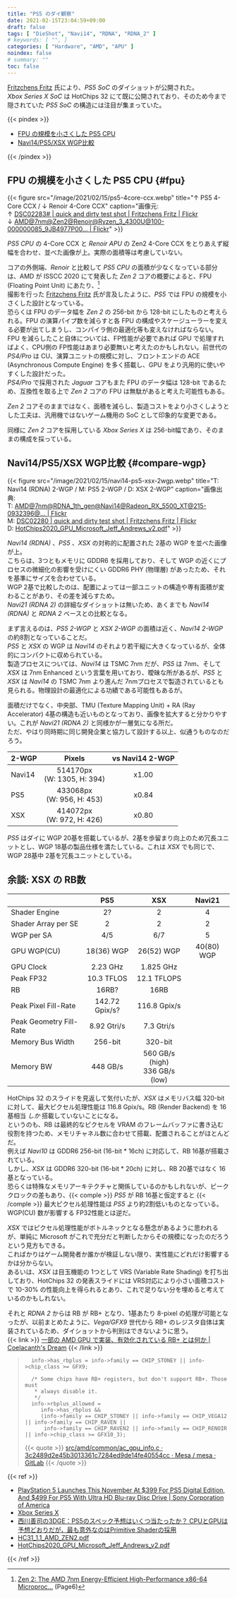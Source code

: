 ```yaml
---
title: "PS5 のダイ観察"
date: 2021-02-15T23:04:59+09:00
draft: false
tags: [ "DieShot", "Navi14", "RDNA", "RDNA_2" ]
# keywords: [ "", ]
categories: [ "Hardware", "AMD", "APU" ]
noindex: false
# summary: ""
toc: false
---
```


[Fritzchens Fritz](https://www.flickr.com/photos/130561288@N04/) 氏により、*PS5 SoC* のダイショットが公開された。  
*Xbox Series X SoC* は HotChips 32 にて既に公開されており、そのため今まで隠されていた *PS5 SoC*  の構造には注目が集まっていた。  

{{< pindex >}}

 * [FPU の規模を小さくした PS5 CPU](#fpu)
 * [Navi14/PS5/XSX WGP比較](#compare-wgp)

{{< /pindex >}}

## FPU の規模を小さくした PS5 CPU {#fpu}

{{< figure src="/image/2021/02/15/ps5-4core-ccx.webp" title="&uarr; PS5 4-Core CCX / &darr; Renoir 4-Core CCX" caption="画像元:<br> &uarr; [DSC02283# | quick and dirty test shot | Fritzchens Fritz | Flickr](https://www.flickr.com/photos/130561288@N04/50943598756/) <br> &darr; [AMD@7nm@Zen2@Renoir@Ryzen_3_4300U@100-000000085_9JB4977P00… | Flickr](https://www.flickr.com/photos/130561288@N04/50016639913/in/album-72157715067913276/)" >}}

*PS5 CPU* の 4-Core CCX と *Renoir APU* の Zen2 4-Core CCX をとりあえず縦幅を合わせ、並べた画像が上。実際の面積等は考慮していない。  

コアの外側端、*Renoir* と比較して *PS5 CPU* の面積が少なくなっている部分は、AMD が ISSCC 2020 にて発表した *Zen 2* コアの概要によると、FPU (Floating Point Unit) にあたり、[^isscc-2020]  
撮影を行った [Fritzchens Fritz](https://www.flickr.com/photos/130561288@N04/) 氏が言及したように、*PS5* では FPU の規模を小さくした設計となっている。  
恐らくは FPU のデータ幅を *Zen 2* の 256-bit から 128-bit にしたものと考えられる。FPU の演算パイプ数を減らすと各 FPU の構成やスケージューラーを変える必要が出てしまうし、コンパイラ側の最適化等も変えなければならない。  
FPU を減らしたこと自体については、FP性能が必要であれば GPU で処理すればよく、CPU側の FP性能はあまり必要無いと考えたのかもしれない。前世代の *PS4/Pro* は CU、演算ユニットの規模に対し、フロントエンドの ACE (Asynchronous Compute Engine) を多く搭載し、GPU をより汎用的に使いやすくした設計だった。  
*PS4/Pro* で採用された *Jaguar* コアもまた FPU のデータ幅は 128-bit であるため、互換性を取る上で *Zen 2* コアの FPU は無駄があると考えた可能性もある。  

*Zen 2* コアそのままではなく、面積を減らし、製造コストをより小さくしようとした工夫は、汎用機ではないゲーム機用の SoC として印象的な変更である。  

[^isscc-2020]: [Zen 2: The AMD 7nm Energy-Efficient High-Performance x86-64 Microproc…](https://www.slideshare.net/AMD/zen-2-the-amd-7nm-energyefficient-highperformance-x8664-microprocessor-core) (Page6)

同様に *Zen 2* コアを採用している *Xbox Series X* は 256-bit幅であり、そのままの構成を採っている。  

## Navi14/PS5/XSX WGP比較 {#compare-wgp}

{{< figure src="/image/2021/02/15/navi14-ps5-xsx-2wgp.webp" title="T: Navi14 (RDNA) 2-WGP / M: PS5 2-WGP / D: XSX 2-WGP" caption="画像出典:<br>T: [AMD@7nm@RDNA_1th_gen@Navi14@Radeon_RX_5500_XT@215-0932396@… | Flickr](https://www.flickr.com/photos/130561288@N04/49437016132/in/photolist-7qTNge-2ijw99L-2ire3nw-2isbGvV-2irHhdF-2ijzCx7-2irecZs-2irHicE-2irHgTc-2irJq44-2irJp5k-2irEBCv-2irHk7r-2irJoNJ-dzD9po-p5ovvH-aRrcZp-7pMLAX-4Vw39U-6p8mSL-2irECpR-2irECPd-2irJnTx-2irHjX3-2irEzm6-2irJrJd-2irJrCw-2irHhYD/) <br> M: [DSC02280 | quick and dirty test shot | Fritzchens Fritz | Flickr](https://www.flickr.com/photos/130561288@N04/50943598871/) <br> D: [HotChips2020_GPU_Microsoft_Jeff_Andrews_v2.pdf](https://www.hotchips.org/assets/program/conference/day1/HotChips2020_GPU_Microsoft_Jeff_Andrews_v2.pdf)" >}}

*Navi14 (RDNA)* 、*PS5* 、*XSX* の対称的に配置された 2基の WGP を並べた画像が上。  
こちらは、3つともメモリに GDDR6 を採用しており、そして WGP の近くにプロセスの微細化の影響を受けにくい GDDR6 PHY (物理層) があったため、それを基準にサイズを合わせている。  
WGP 2基で比較したのは、配置によっては一部ユニットの構造や専有面積が変わることがあり、その差を減らすため。  
*Navi21 (RDNA 2)* の詳細なダイショットは無いため、あくまでも *Navi14 (RDNA)* と *RDNA 2* ベースとの比較となる。  

まず言えるのは、*PS5 2-WGP* と *XSX 2-WGP* の面積は近く、*Navi14 2-WGP* の約8割となっていることだ。  
*PS5* と *XSX* の WGP は *Navi14* のそれより若干縦に大きくなっているが、全体的にコンパクトに収められている。  
製造プロセスについては、*Navi14* は TSMC 7nm だが、*PS5* は 7nm、そして *XSX* は 7nm Enhanced という言葉を用いており、曖昧な所があるが、*PS5* と *XSX* は *Navi14* の TSMC 7nm より進んだ 7nmプロセスで製造されているとも見られる。物理設計の最適化による功績である可能性もあるが。  


面積だけでなく、中央部、TMU (Texture Mapping Unit) + RA (Ray Accelerator) 4基の構造も近いものとなっており、画像を拡大すると分かりやすい。これが *Navi21 (RDNA 2)* と同様かが一層気になる所だ。  
ただ、やはり同時期に同じ開発企業と協力して設計する以上、似通うものなのだろう。  

| 2-WGP | Pixels | vs Navi14 2-WGP |
| :-- | :--: | :--: |
| Navi14 | 514170px<br>(W: 1305, H: 394) | x1.00 |
| PS5 | 433068px<br>(W: 956, H: 453) | x0.84 |
| XSX | 414072px<br>(W: 972, H: 426) | x0.80

*PS5* はダイに WGP 20基を搭載しているが、2基を歩留まり向上のため冗長ユニットとし、WGP 18基の製品仕様を満たしている。これは *XSX* でも同じで、WGP 28基中 2基を冗長ユニットとしている。  



## 余談: XSX の RB数

| | PS5 | XSX | Navi21
| :-- | :--: | :--: | :--: |
| Shader Engine | 2? | 2 | 4 |
| Shader Array per SE | 2 | 2 | 2 |
| WGP per SA | 4/5 | 6/7 | 5 |
| GPU WGP(CU) | 18(36) WGP | 26(52) WGP | 40(80) WGP
| GPU Clock | 2.23 GHz | 1.825 GHz | |
| Peak FP32 | 10.3 TFLOS | 12.1 TFLOPS | |
| RB | 16RB? | 16RB |
| Peak Pixel Fill-Rate | 142.72 Gpix/s? | 116.8 Gpix/s | |
| Peak Geometry Fill-Rate | 8.92 Gtri/s | 7.3 Gtri/s |
| Memory Bus Width | 256-bit | 320-bit |
| Memory BW | 448 GB/s | 560 GB/s (high)<br>336 GB/s (low) |

HotChips 32 のスライドを見返して気付いたが、*XSX* はメモリバス幅 320-bit に対して、最大ピクセル処理性能は 116.8 Gpix/s。RB (Render Backend) を 16基相当 *しか* 搭載していないことになる。  
というのも、RB は最終的なピクセルを VRAM のフレームバッファに書き込む役割を持つため、メモリチャネル数に合わせて搭載、配置されることがほとんどだ。  
例えば *Navi10* は GDDR6 256-bit (16-bit * 16ch) に対応して、RB 16基が搭載されている。  
しかし、*XSX* は GDDR6 320-bit (16-bit * 20ch) に対し、RB 20基ではなく 16基となっている。  
恐らくは特殊なメモリアーキテクチャと関係しているのかもしれないが、ピーククロックの差もあり、{{< comple >}} *PS5* が RB 16基と仮定すると {{< /comple >}} 最大ピクセル処理性能は *PS5* より約2割低いものとなっている。WGP(CU) 数が影響する FP32性能とは逆だ。

*XSX* ではピクセル処理性能がボトルネックとなる懸念があるように思われるが、単純に Microsoft がこれで充分だと判断したからその規模になったのだろうという見方もできる。  
こればかりはゲーム開発者か誰かが検証しない限り、実性能にどれだけ影響するかは分からない。  
あるいは、*XSX* は目玉機能の 1つとして VRS (Variable Rate Shading) を打ち出しており、HotChips 32 の発表スライドには VRS対応により小さい面積コストで 10-30% の性能向上を得られるとあり、これで足りない分を埋めると考えているのかもしれない。  

それと *RDNA 2* からは RB が RB+ となり、1基あたり 8-pixel の処理が可能となったが、以前まとめたように、*Vega/GFX9* 世代から RB+ のレジスタ自体は実装されているため、ダイショットから判別はできないように思う。  
{{< link >}} [一部の AMD GPU で実装、有効化されている RB+ とは何か | Coelacanth's Dream](/posts/2020/11/10/what-is-rbplus/) {{< /link >}}

 >       info->has_rbplus = info->family == CHIP_STONEY || info->chip_class >= GFX9;
 >    
 >       /* Some chips have RB+ registers, but don't support RB+. Those must
 >        * always disable it.
 >        */
 >       info->rbplus_allowed =
 >          info->has_rbplus &&
 >          (info->family == CHIP_STONEY || info->family == CHIP_VEGA12 || info->family == CHIP_RAVEN ||
 >           info->family == CHIP_RAVEN2 || info->family == CHIP_RENOIR || info->chip_class >= GFX10_3);
 >
 > {{< quote >}} [src/amd/common/ac_gpu_info.c · 3c2489d2e45b3013361c7284ed9de14fe40554cc · Mesa / mesa · GitLab](https://gitlab.freedesktop.org/mesa/mesa/-/blob/3c2489d2e45b3013361c7284ed9de14fe40554cc/src/amd/common/ac_gpu_info.c) {{< /quote >}}


{{< ref >}}

 * [PlayStation 5 Launches This November At $399 For PS5 Digital Edition, And $499 For PS5 With Ultra HD Blu-ray Disc Drive | Sony Corporation of America](https://www.sony.com/content/sony/en/en_us/SCA/company-news/press-releases/sony-computer-entertainment-america-inc/2020/playstation-5-launches-this-november-at-399-for-ps5-digital-edition-and-499-for-ps5-with-ultra-hd-bluray-disc-drive.html)
 * [Xbox Series X](https://www.microsoft.com/en-us/p/xbox-series-x/8wj714n3rbtl?activetab=pivot:techspecstab)
 * [西川善司の3DGE：PS5のスペック予想はいくつ当たったか？ CPUとGPUは予想どおりだが，最も意外なのはPrimitive Shaderの採用](https://www.4gamer.net/games/990/G999027/20200421040/)
 * [HC31_1.1_AMD_ZEN2.pdf](https://old.hotchips.org/hc31/HC31_1.1_AMD_ZEN2.pdf)
 * [HotChips2020_GPU_Microsoft_Jeff_Andrews_v2.pdf](https://www.hotchips.org/assets/program/conference/day1/HotChips2020_GPU_Microsoft_Jeff_Andrews_v2.pdf)

{{< /ref >}}
